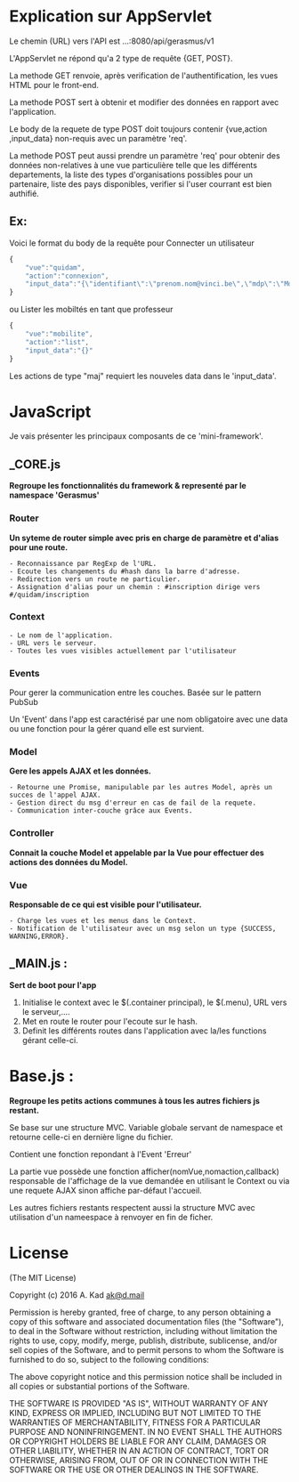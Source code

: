 # Explication sur AppServlet


Le chemin (URL) vers l'API est  ...:8080/api/gerasmus/v1

L'AppServlet ne répond qu'a 2 type de requête {GET, POST}.

La methode GET renvoie, après verification de l'authentification, les vues HTML pour le front-end.

La methode POST sert à obtenir et modifier des données en rapport avec l'application.

Le body de la requete de type POST doit toujours contenir {vue,action ,input_data} non-requis avec un paramètre 'req'.

La methode POST peut aussi prendre un paramètre 'req' pour obtenir des données non-relatives à une vue particulière telle que
les différents departements, la liste des types d'organisations possibles pour un partenaire, liste des pays disponibles,
verifier si l'user courrant est bien authifié.

## Ex:

Voici le format du body de la requête pour Connecter un utilisateur
```js
{
    "vue":"quidam",
    "action":"connexion",
    "input_data":"{\"identifiant\":\"prenom.nom@vinci.be\",\"mdp\":\"MdpAdmin123\"}"
}
```
ou Lister les mobiltés en tant que professeur
```js
{
    "vue":"mobilite",
    "action":"list",
    "input_data":"{}"
}
```

Les actions de type "maj" requiert les nouveles data dans le 'input_data'.



# JavaScript


Je vais présenter les principaux composants de ce 'mini-framework'.


## _CORE.js

**Regroupe les fonctionnalités du framework & representé par le namespace 'Gerasmus'**

### Router
**Un syteme de router simple avec pris en charge de paramètre et d'alias pour une route.**

    - Reconnaissance par RegExp de l'URL.
    - Ecoute les changements du #hash dans la barre d'adresse.
    - Redirection vers un route ne particulier.
    - Assignation d'alias pour un chemin : #inscription dirige vers #/quidam/inscription


### Context
    - Le nom de l'application.
    - URL vers le serveur.
    - Toutes les vues visibles actuellement par l'utilisateur



### Events

Pour gerer la communication entre les couches. Basée sur le pattern PubSub

Un 'Event' dans l'app est caractérisé par une nom obligatoire avec une data ou une fonction pour la gérer quand elle est survient.


### Model
**Gere les appels AJAX et les données.**

    - Retourne une Promise, manipulable par les autres Model, après un succes de l'appel AJAX.
    - Gestion direct du msg d'erreur en cas de fail de la requete.
    - Communication inter-couche grâce aux Events.


### Controller
**Connait la couche Model et appelable par la Vue pour effectuer des actions des données du Model.**


### Vue

**Responsable de ce qui est visible pour l'utilisateur.**

    - Charge les vues et les menus dans le Context.
    - Notification de l'utilisateur avec un msg selon un type {SUCCESS, WARNING,ERROR}.



## _MAIN.js :

**Sert de boot pour l'app**

1. Initialise le context avec le $(.container principal), le $(.menu), URL vers le serveur,....
2. Met en route le router pour l'ecoute sur le hash.
3. Definit les différents routes dans l'application avec la/les functions gérant celle-ci.



Base.js :
=======
**Regroupe les petits actions communes à tous les autres fichiers js restant.**

Se base sur une structure MVC.
Variable globale servant de namespace et retourne celle-ci en dernière ligne du fichier.

Contient une fonction repondant à l'Event 'Erreur'

La partie vue possède une fonction afficher(nomVue,nomaction,callback) responsable de l'affichage de la vue demandée en utilisant le Context ou via une requete AJAX sinon affiche par-défaut l'accueil.


Les autres fichiers restants respectent aussi la structure MVC avec utilisation d'un nameespace à renvoyer en fin de ficher.



# License

(The MIT License)

Copyright (c) 2016 A. Kad <ak@d.mail>

Permission is hereby granted, free of charge, to any person obtaining a copy of
this software and associated documentation files (the "Software"), to deal in
the Software without restriction, including without limitation the rights to
use, copy, modify, merge, publish, distribute, sublicense, and/or sell copies
of the Software, and to permit persons to whom the Software is furnished to do
so, subject to the following conditions:

The above copyright notice and this permission notice shall be included in all
copies or substantial portions of the Software.

THE SOFTWARE IS PROVIDED "AS IS", WITHOUT WARRANTY OF ANY KIND, EXPRESS OR
IMPLIED, INCLUDING BUT NOT LIMITED TO THE WARRANTIES OF MERCHANTABILITY,
FITNESS FOR A PARTICULAR PURPOSE AND NONINFRINGEMENT. IN NO EVENT SHALL THE
AUTHORS OR COPYRIGHT HOLDERS BE LIABLE FOR ANY CLAIM, DAMAGES OR OTHER
LIABILITY, WHETHER IN AN ACTION OF CONTRACT, TORT OR OTHERWISE, ARISING FROM,
OUT OF OR IN CONNECTION WITH THE SOFTWARE OR THE USE OR OTHER DEALINGS IN THE
SOFTWARE.
